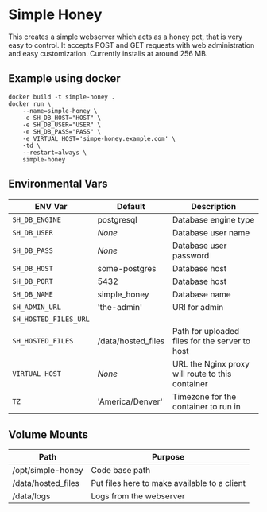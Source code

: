 # Simple Honey
This creates a simple webserver which acts as a honey pot, that is very easy to control.
It accepts POST and GET requests with web administration and easy customization.
Currently installs at around 256 MB.

## Example using docker
```
docker build -t simple-honey .
docker run \
    --name=simple-honey \
    -e SH_DB_HOST="HOST" \
    -e SH_DB_USER="USER" \
    -e SH_DB_PASS="PASS" \
    -e VIRTUAL_HOST='simpe-honey.example.com' \
    -td \
    --restart=always \
    simple-honey
```

## Environmental Vars
ENV Var | Default | Description
--- | --- | ---
`SH_DB_ENGINE` | postgresql | Database engine type
`SH_DB_USER` | *None* | Database user name
`SH_DB_PASS`  | *None* |  Database user password
`SH_DB_HOST` | some-postgres | Database host
`SH_DB_PORT` | 5432 | Database host
`SH_DB_NAME`  | simple_honey | Database name
`SH_ADMIN_URL` | 'the-admin' | URI for admin
`SH_HOSTED_FILES_URL` |
`SH_HOSTED_FILES` | /data/hosted_files | Path for uploaded files for the server to host
`VIRTUAL_HOST`  |  *None*  | URL the Nginx proxy will route to this container
`TZ` | 'America/Denver' | Timezone for the container to run in


## Volume Mounts
 Path | Purpose
--- | ---
/opt/simple-honey | Code base path
/data/hosted_files | Put files here to make available to a client
/data/logs | Logs from the webserver
